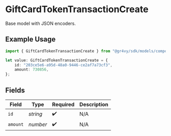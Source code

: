 # GiftCardTokenTransactionCreate

Base model with JSON encoders.

## Example Usage

```typescript
import { GiftCardTokenTransactionCreate } from "@gr4vy/sdk/models/components";

let value: GiftCardTokenTransactionCreate = {
    id: "203ce5e6-a95d-48a0-9446-ce2af7a73cf3",
    amount: 730856,
};
```

## Fields

| Field              | Type               | Required           | Description        |
| ------------------ | ------------------ | ------------------ | ------------------ |
| `id`               | *string*           | :heavy_check_mark: | N/A                |
| `amount`           | *number*           | :heavy_check_mark: | N/A                |